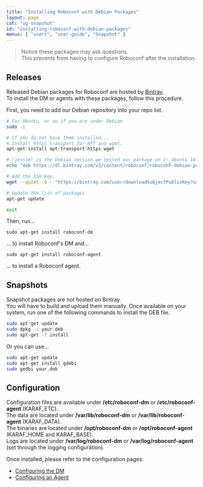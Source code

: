 ```yaml
---
title: "Installing Roboconf with Debian Packages"
layout: page
cat: "ug-snapshot"
id: "installing-roboconf-with-debian-packages"
menus: [ "users", "user-guide", "Snapshot" ]
---
```


> Notice these packages may ask questions.  
> This prevents from having to configure Roboconf after the installation.

## Releases

Released Debian packages for Roboconf are hosted by [Bintray](https://bintray.com/roboconf/roboconf-debian-packages).  
To install the DM or agents with these packages, follow this procedure.

First, you need to add our Debian repository into your repo list.

```bash
# For Ubuntu, or su if you are under Debian
sudo -i

# If you do not have them installed...
# Install https transport for APT and wget.
apt-get install apt-transport-https wget

# "jessie" is the Debian version we tested our package on (~ Ubuntu 14.04).
echo "deb https://dl.bintray.com/v1/content/roboconf/roboconf-debian-packages jessie main" >> /etc/apt/sources.list

# Add the SSH key.
wget --quiet -O - "https://bintray.com/user/downloadSubjectPublicKey?username=bintray" | apt-key add -

# Update the list of packages.
apt-get update

exit
```

Then, run...

```
sudo apt-get install roboconf-dm
```

... to install Roboconf's DM and...

```
sudo apt-get install roboconf-agent
```

... to install a Roboconf agent.


## Snapshots

Snapshot packages are not hosted on Bintray.  
You will have to build and upload them manually. Once available on your system, run one
of the following commands to install the DEB file.

```bash
sudo apt-get update
sudo dpkg -i your.deb
sudo apt-get -f install
```

Or you can use...

```bash
sudo apt-get update
sudo apt-get install gdebi
sudo gedbi your.deb
```


## Configuration

Configuration files are available under **/etc/roboconf-dm** or **/etc/roboconf-agent** (KARAF\_ETC).  
The data are located under **/var/lib/roboconf-dm** or **/var/lib/roboconf-agent** (KARAF\_DATA).  
The binaries are located under **/opt/roboconf-dm** or **/opt/roboconf-agent** (KARAF\_HOME and KARAF\_BASE).  
Logs are located under **/var/log/roboconf-dm** or **/var/log/roboconf-agent** (set through the logging configuration).

Once installed, please refer to the configuration pages:

* [Configuring the DM](configuring-the-deployment-manager.html)
* [Configuring an Agent](configuring-an-agent.html)

